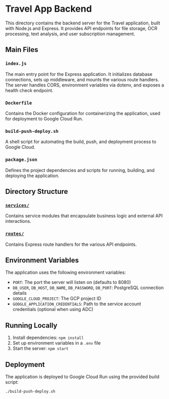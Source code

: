 # Travel App Backend

This directory contains the backend server for the Travel application, built with Node.js and Express. It provides API endpoints for file storage, OCR processing, text analysis, and user subscription management.

## Main Files

### `index.js`
The main entry point for the Express application. It initializes database connections, sets up middleware, and mounts the various route handlers. The server handles CORS, environment variables via dotenv, and exposes a health check endpoint.

### `Dockerfile`
Contains the Docker configuration for containerizing the application, used for deployment to Google Cloud Run.

### `build-push-deploy.sh`
A shell script for automating the build, push, and deployment process to Google Cloud.

### `package.json`
Defines the project dependencies and scripts for running, building, and deploying the application.

## Directory Structure

### [`services/`](services/README.md)
Contains service modules that encapsulate business logic and external API interactions.

### [`routes/`](routes/README.md)
Contains Express route handlers for the various API endpoints.

## Environment Variables

The application uses the following environment variables:
- `PORT`: The port the server will listen on (defaults to 8080)
- `DB_USER`, `DB_HOST`, `DB_NAME`, `DB_PASSWORD`, `DB_PORT`: PostgreSQL connection details
- `GOOGLE_CLOUD_PROJECT`: The GCP project ID
- `GOOGLE_APPLICATION_CREDENTIALS`: Path to the service account credentials (optional when using ADC)

## Running Locally

1. Install dependencies: `npm install`
2. Set up environment variables in a `.env` file
3. Start the server: `npm start`

## Deployment

The application is deployed to Google Cloud Run using the provided build script:

```bash
./build-push-deploy.sh
``` 